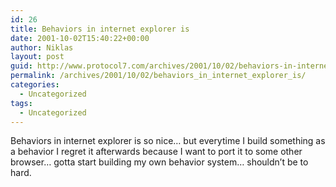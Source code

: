 ```yaml
---
id: 26
title: Behaviors in internet explorer is
date: 2001-10-02T15:40:22+00:00
author: Niklas
layout: post
guid: http://www.protocol7.com/archives/2001/10/02/behaviors-in-internet-explorer-is/
permalink: /archives/2001/10/02/behaviors_in_internet_explorer_is/
categories:
  - Uncategorized
tags:
  - Uncategorized
---
```

<div class='microid-b74774f104502a0e25924d72e30e939f45aace7f'>
  <p>
    Behaviors in internet explorer is so nice&#8230; but everytime I build something as a behavior I regret it afterwards because I want to port it to some other browser&#8230; gotta start building my own behavior system&#8230; shouldn&#8217;t be to hard.
  </p>
</div>